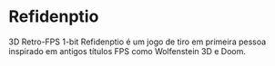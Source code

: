 # Refidenptio
3D Retro-FPS 1-bit 
Refidenptio é um jogo de tiro em primeira pessoa inspirado em antigos títulos FPS como Wolfenstein 3D e Doom.
